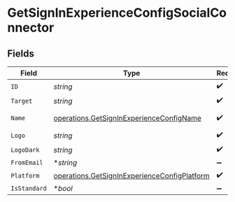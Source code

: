 # GetSignInExperienceConfigSocialConnector


## Fields

| Field                                                                                                        | Type                                                                                                         | Required                                                                                                     | Description                                                                                                  |
| ------------------------------------------------------------------------------------------------------------ | ------------------------------------------------------------------------------------------------------------ | ------------------------------------------------------------------------------------------------------------ | ------------------------------------------------------------------------------------------------------------ |
| `ID`                                                                                                         | *string*                                                                                                     | :heavy_check_mark:                                                                                           | N/A                                                                                                          |
| `Target`                                                                                                     | *string*                                                                                                     | :heavy_check_mark:                                                                                           | N/A                                                                                                          |
| `Name`                                                                                                       | [operations.GetSignInExperienceConfigName](../../models/operations/getsigninexperienceconfigname.md)         | :heavy_check_mark:                                                                                           | Validator function                                                                                           |
| `Logo`                                                                                                       | *string*                                                                                                     | :heavy_check_mark:                                                                                           | N/A                                                                                                          |
| `LogoDark`                                                                                                   | *string*                                                                                                     | :heavy_check_mark:                                                                                           | N/A                                                                                                          |
| `FromEmail`                                                                                                  | **string*                                                                                                    | :heavy_minus_sign:                                                                                           | N/A                                                                                                          |
| `Platform`                                                                                                   | [operations.GetSignInExperienceConfigPlatform](../../models/operations/getsigninexperienceconfigplatform.md) | :heavy_check_mark:                                                                                           | N/A                                                                                                          |
| `IsStandard`                                                                                                 | **bool*                                                                                                      | :heavy_minus_sign:                                                                                           | N/A                                                                                                          |